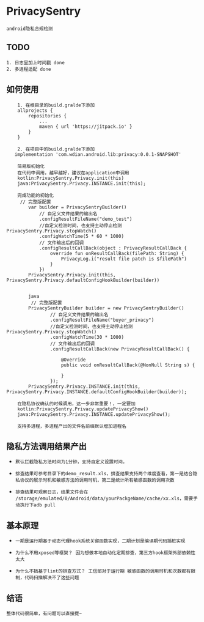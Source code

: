 # PrivacySentry
    android隐私合规检测

## TODO
    1. 日志里加上时间戳 done
    2. 多进程适配 done
## 如何使用

```
    1. 在根目录的build.gralde下添加
	allprojects {
		repositories {
			...
			maven { url 'https://jitpack.io' }
		}
	}
```



```
    2. 在项目中的build.gralde下添加
   implementation 'com.wdian.android.lib:privacy:0.0.1-SNAPSHOT'
```


```
    简易版初始化
    在代码中调用，越早越好，建议在application中调用
    kotlin:PrivacySentry.Privacy.init(this)
    java:PrivacySentry.Privacy.INSTANCE.init(this);
```


```
    完成功能的初始化
     // 完整版配置
        var builder = PrivacySentryBuilder()
            // 自定义文件结果的输出名
            .configResultFileName("demo_test")
            //自定义检测时间，也支持主动停止检测 PrivacySentry.Privacy.stopWatch()
            .configWatchTime(5 * 60 * 1000)
            // 文件输出后的回调
            .configResultCallBack(object : PrivacyResultCallBack {
                override fun onResultCallBack(filePath: String) {
                    PrivacyLog.i("result file patch is $filePath")
                }
            })
        PrivacySentry.Privacy.init(this, PrivacySentry.Privacy.defaultConfigHookBuilder(builder))
        
        
        java
         // 完整版配置
        PrivacySentryBuilder builder = new PrivacySentryBuilder()
                // 自定义文件结果的输出名
                .configResultFileName("buyer_privacy")
                //自定义检测时间，也支持主动停止检测 PrivacySentry.Privacy.stopWatch()
                .configWatchTime(30 * 1000)
                // 文件输出后的回调
                .configResultCallBack(new PrivacyResultCallBack() {

                    @Override
                    public void onResultCallBack(@NonNull String s) {

                    }
                });
        PrivacySentry.Privacy.INSTANCE.init(this, PrivacySentry.Privacy.INSTANCE.defaultConfigHookBuilder(builder));
```


```
    在隐私协议确认的时候调用，这一步非常重要！，一定要加
    kotlin:PrivacySentry.Privacy.updatePrivacyShow()
    java:PrivacySentry.Privacy.INSTANCE.updatePrivacyShow();
```


```
    支持多进程，多进程产出的文件名前缀默认增加进程名
```



## 隐私方法调用结果产出
-     默认拦截隐私方法时间为1分钟，支持自定义设置时间。
-     排查结果可参考目录下的demo_result.xls，排查结果支持两个维度查看，第一是结合隐私协议的展示时机和敏感方法的调用时机，第二是统计所有敏感函数的调用次数
-     排查结果可观察日志，结果文件会在 /storage/emulated/0/Android/data/yourPackgeName/cache/xx.xls，需要手动执行下adb pull

## 基本原理
-     一期是运行期基于动态代理hook系统关键函数实现，二期计划是编译期代码插桩实现
-     为什么不用xposed等框架？ 因为想做本地自动化定期排查，第三方hook框架外部依赖性太大
-     为什么不搞基于lint的排查方式？ 工信部对于运行期 敏感函数的调用时机和次数都有限制，代码扫描解决不了这些问题


## 结语
    整体代码很简单，有问题可以直接提~
